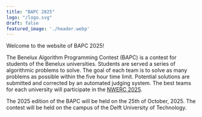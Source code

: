 ```yaml
---
title: "BAPC 2025"
logo: "/logo.svg"
draft: false
featured_image: './header.webp'
---
```

Welcome to the website of BAPC 2025!

The Benelux Algorithm Programming Contest (BAPC) is a contest for students of the Benelux universities. Students are served a
series of algorithmic problems to solve. The goal of each team is to solve as many problems as possible within the five hour time limit.
Potential solutions are submitted and corrected by an automated judging system. The best teams for each university will
participate in the [NWERC 2025](https://2025.nwerc.eu/).

The 2025 edition of the BAPC will be held on the 25th of October, 2025.
The contest will be held on the campus of the Delft University of Technology.
